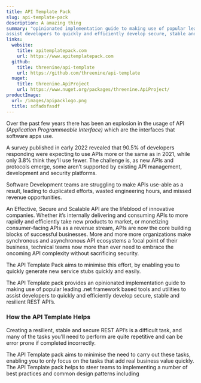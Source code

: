 ```yaml
---
title: API Template Pack
slug: api-template-pack
description: A amazing thing
summary: "opinionated implementation guide to making use of popular leading .net framework based tools and utilities to 
assist developers to quickly and efficiently develop secure, stable and resilient REST API’s"
links:
  website:
    title: apitemplatepack.com
    url: https://www.apitemplatepack.com
  github:
    title: threenine/api-template
    url: https://github.com/threenine/api-template
  nuget:
    title: threenine.ApiProject
    url: https://www.nuget.org/packages/threenine.ApiProject/
productImage:
  url: /images/apipacklogo.png
  title: sdfadsfasdf
---
```


Over the past few years there has been an explosion in the usage of API *(Application Programmeable Interface)* which are the interfaces that software apps use.
              
 A survey published in early 2022 revealed that 90.5% of developers responding were expecting to use APIs more or the 
 same as in 2021, while only 3.8% think they’ll use fewer. The challenge is, as new APIs and protocols emerge, some 
 aren’t supported by existing API management, development and security platforms. 

 Software Development teams are struggling to make APIs use-able as a result, leading to duplicated efforts, 
 wasted engineering hours, and missed revenue opportunities.

An Effective, Secure and Scalable API are the lifeblood of innovative companies. Whether it’s internally delivering and
consuming APIs to more rapidly and efficiently take new products to market, or monetizing consumer-facing APIs as a 
revenue stream, APIs are now the core building blocks of successful businesses. More and more more organizations make 
synchronous and asynchronous API ecosystems a focal point of their business, technical teams now more than ever need 
to embrace the oncoming API complexity without sacrificing security.

 The API Template Pack aims to minimise this effort, by enabling you to quickly generate new service stubs quickly and easily.
            
The API Template pack provides an opinionated implementation guide to making use of popular leading .net framework based
tools and utilities to assist developers to quickly and efficiently develop secure, stable and resilient REST API’s.

### How the API Template Helps

Creating a resilient, stable and secure REST API’s is a difficult task, and many of the tasks you’ll need to perform 
are quite repetitive and can be error prone if completed incorrectly.

The API Template pack aims to minimise the need to carry out these tasks, enabling you to only focus on the tasks that 
add real business value quickly. The API Template pack helps to steer teams to implementing a number of best
practices and common design patterns including
